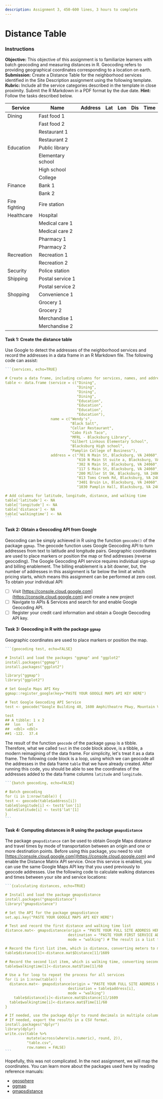```yaml
---
description: Assignment 3, 450-600 lines, 3 hours to complete
---
```


# Distance Table

### Instructions

**Objective:** This objective of this assignment is to familiarize learners with batch geocoding and measuring distances in R. Geocoding refers to providing geographical coordinates corresponding to a location on earth. **Submission:** Create a Distance Table for the neighborhood services identified in the Site Description assignment using the following template. **Rubric:** Include all the service categories described in the template in close proximity. Submit the R Markdown in a PDF format by the due date. **Hint:** Follow the tasks described below.

| Service       | Name              | Address | Lat | Lon | Dis | Time |
| ------------- | ----------------- | ------- | --- | --- | --- | ---- |
| Dining        | Fast food 1       |         |     |     |     |      |
|               | Fast food 2       |         |     |     |     |      |
|               | Restaurant 1      |         |     |     |     |      |
|               | Restaurant 2      |         |     |     |     |      |
| Education     | Public library    |         |     |     |     |      |
|               | Elementary school |         |     |     |     |      |
|               | High school       |         |     |     |     |      |
|               | College           |         |     |     |     |      |
| Finance       | Bank 1            |         |     |     |     |      |
|               | Bank 2            |         |     |     |     |      |
| Fire fighting | Fire station      |         |     |     |     |      |
| Healthcare    | Hospital          |         |     |     |     |      |
|               | Medical care 1    |         |     |     |     |      |
|               | Medical care 2    |         |     |     |     |      |
|               | Pharmacy 1        |         |     |     |     |      |
|               | Pharmacy 2        |         |     |     |     |      |
| Recreation    | Recreation 1      |         |     |     |     |      |
|               | Recreation 2      |         |     |     |     |      |
| Security      | Police station    |         |     |     |     |      |
| Shipping      | Postal service 1  |         |     |     |     |      |
|               | Postal service 2  |         |     |     |     |      |
| Shopping      | Convenience 1     |         |     |     |     |      |
|               | Grocery 1         |         |     |     |     |      |
|               | Grocery 2         |         |     |     |     |      |
|               | Merchandise 1     |         |     |     |     |      |
|               | Merchandise 2     |         |     |     |     |      |

#### Task 1: Create the distance table

Use Google to detect the addresses of the neighborhood services and record the addresses in a data frame in an R Markdown file. The following code can assist:

````r
```{services, echo=TRUE}

# Create a data frame, including columns for services, names, and addresses 
table <- data.frame (service = c("Dining",
                                 "Dining",
                                 "Dining",
                                 "Dining",
                                 "Education",
                                 "Education",
                                 "Education",
                                 "Education"),
                     name = c("Wendy's",
                              "Black Salt",
                              "Cellar Restaurant",
                              "Cabo Fish Taco",
                              "MFRL - Blacksburg Library",
                              "Gilbert Linkous Elementary School",
                              "Blacksburg High school",
                              "Pamplin College of Business"),
                     address = c("701 N Main St, Blacksburg, VA 24060",
                                 "610 N Main St suite a, Blacksburg, VA 24060",
                                 "302 N Main St, Blacksburg, VA 24060",
                                 "117 S Main St, Blacksburg, VA 24060",
                                 "200 Miller St SW, Blacksburg, VA 24060",
                                 "813 Toms Creek Rd, Blacksburg, VA 24060",
                                 "3401 Bruin Ln, Blacksburg, VA 24060",
                                 "1030 Pamplin Hall, Blacksburg, VA 24061"))

# Add columns for latitude, longitude, distance, and walking time 
table['latitude'] <- NA
table['longitude'] <- NA
table['distance'] <- NA
table['walkingtime'] <- NA
```
````

#### Task 2: Obtain a Geocoding API from Google

Geocoding can be simply achieved in R using the function `geocode()` of the package `ggmap`. The geocode function uses Google Geocoding API to turn addresses from text to latitude and longitude pairs. Geographic coordinates are used to place markers or position the map or find addresses (reverse geocoding). The Google Geocoding API service requires individual sign-up and billing enablement. The billing enablement is a bit downer, but, the number of addresses in this assignment is far below the limit at which pricing starts, which means this assignment can be performed at zero cost. To obtain your individual API:

* [ ] Visit [https://console.cloud.google.com](https://console.cloud.google.com) and create a new project
* [ ] Navigate to APIs & Services and search for and enable Google Geocoding API.
* [ ] Register your credit card information and obtain a Google Geocoding API key.

#### Task 3: Geocoding in R with the package `ggmap`

Geographic coordinates are used to place markers or position the map.&#x20;

````r
```{geocoding test, echo=FALSE}

# Install and load the packages "ggmap" and "ggplot2"
install.packages("ggmap")
install.packages("ggplot2")

library("ggmap")
library("ggplot2")

# Set Google Maps API Key
ggmap::register_google(key="PASTE YOUR GOOGLE MAPS API KEY HERE")

# Test Google Geocoding API Service
test <- geocode("Google Building 40, 1600 Amphitheatre Pkwy, Mountain View, CA 94043")

test
## A tibble: 1 x 2
##  lon   lat
##  <dbl> <dbl>
##1 -122.  37.4
````

The result of the function `geocode` of the package `ggmap` is a tibble. Therefore, what we called `test` in the code block above, is a tibble, a modern reimagining of the data frame. For simplicity, let's treat it as a data frame. The following code block is a loop, using which we can geocode all the addresses in the data frame `table` that we have already created. After running this code, you should be able to see the coordinates of the addresses added to the data frame columns `latitude` and `longitude`.

````r
```{batch geocoding, echo=FALSE}

# Batch geocoding
for (i in 1:nrow(table)) {
test <- geocode(table$address[i])
table$longitude[i] <- test$'lon'[1]
table$latitude[i] <- test$'lat'[1]
}
```
````

#### Task 4: Computing distances in R using the package `gmapsdistance`

The package `gmapsdistance` can be used to obtain Google Maps distance and travel times by mode of transportation between an origin and one or more destination points. Before using this package, you need to visit [https://console.cloud.google.com](https://console.cloud.google.com) and enable the Distance Matrix API service. Once this service is enabled, you can use the same Google Maps API key that you used previously to geocode addresses. Use the following code to calculate walking distances and times between your site and service locations:

````r
```{calculating distances, echo=TRUE}

# Install and load the package gmapsdistance
install.packages("gmapsdistance")
library("gmapsdistance")

# Set the API for the package gmapsdistance
set.api.key("PASTE YOUR GOOGLE MAPS API KEY HERE")

# Test and record the first distance and walking time list
distance.mat<- gmapsdistance(origin = "PASTE YOUR FULL SITE ADDRESS HERE",
                             destination = "PASTE YOUR FIRST SERVICE ADDRESS HERE",
                             mode = "walking") # The result is a list format

# Record the first list item, which is distance, converting meters to miles 
table$distance[1]<-distance.mat$Distance[1]/1609

# Record the second list item, which is walking time, converting seconds to minutes 
table$walkingtime[1]<-distance.mat$Time[1]/60 

# Use a for loop to repeat the process for all services
for (i in 1:nrow(table)) { 
  distance.mat<- gmapsdistance(origin = "PASTE YOUR FULL SITE ADDRESS HERE",
                             destination = table$address[i],
                             mode = "walking")
    table$distance[i]<-distance.mat$Distance[1]/1609
  table$walkingtime[i]<-distance.mat$Time[1]/60
}

# If needed, use the package dplyr to round decimals in multiple columns. 
# If needed, export the results in a CSV format.
install.packages("dplyr")
library(dplyr)
write.csv(table %>% 
          mutate(across(where(is.numeric), round, 2)),
          "table.csv", 
          row.names = FALSE)
```
````

Hopefully, this was not complicated. In the next assignment, we will map the coordinates. You can learn more about the packages used here by reading reference manuals:

* [geosphere](https://cran.r-project.org/web/packages/geosphere/geosphere.pdf)
* [ggmap](https://cran.r-project.org/web/packages/ggmap/ggmap.pdf)
* [gmapsdistance](https://cran.r-project.org/web/packages/gmapsdistance/gmapsdistance.pdf)

